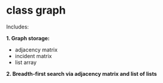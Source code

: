 # class graph
Includes:

**1. Graph storage:**
  - adjacency matrix
  - incident matrix
  - list array

**2. Breadth-first search via adjacency matrix and list of lists**
